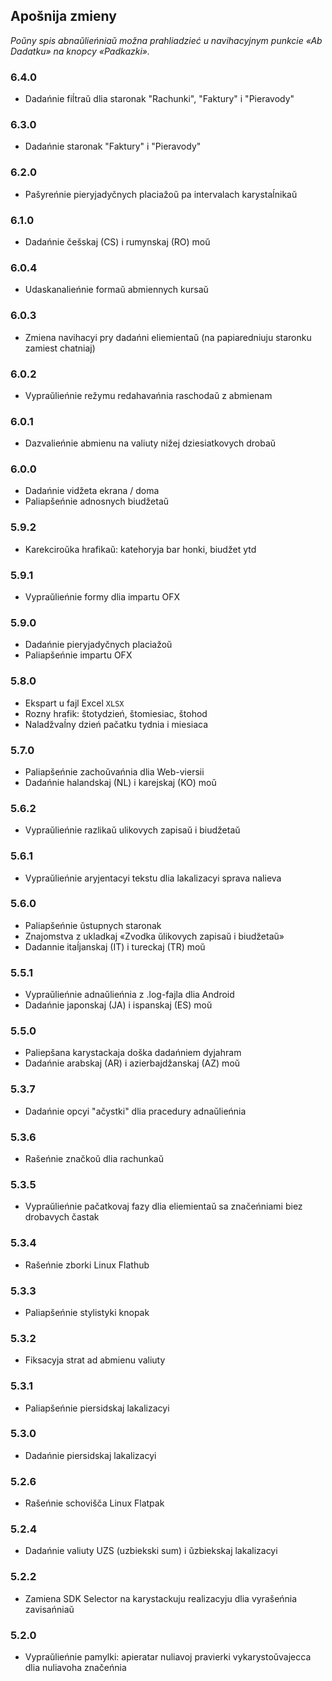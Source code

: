 ## Apošnija zmieny 

_Poŭny spis abnaŭlieńniaŭ možna prahliadzieć u navihacyjnym punkcie «Ab Dadatku» na knopcy «Padkazki»._ 

### 6.4.0
- Dadańnie fiĺtraŭ dlia staronak "Rachunki", "Faktury" i "Pieravody"

### 6.3.0
- Dadańnie staronak "Faktury" i "Pieravody"

### 6.2.0
- Pašyreńnie pieryjadyčnych placiažoŭ pa intervalach karystaĺnikaŭ

### 6.1.0
- Dadańnie češskaj (CS) i rumynskaj (RO) moŭ

### 6.0.4
- Udaskanalieńnie formaŭ abmiennych kursaŭ

### 6.0.3
- Zmiena navihacyi pry dadańni eliemientaŭ (na papiaredniuju staronku zamiest chatniaj) 

### 6.0.2
- Vypraŭlieńnie režymu redahavańnia raschodaŭ z abmienam

### 6.0.1
- Dazvalieńnie abmienu na valiuty nižej dziesiatkovych drobaŭ

### 6.0.0
- Dadańnie vidžeta ekrana / doma
- Paliapšeńnie adnosnych biudžetaŭ

### 5.9.2
- Karekciroŭka hrafikaŭ: katehoryja bar honki, biudžet ytd

### 5.9.1
- Vypraŭlieńnie formy dlia impartu OFX

### 5.9.0
- Dadańnie pieryjadyčnych placiažoŭ
- Paliapšeńnie impartu OFX

### 5.8.0
- Ekspart u fajl Excel `XLSX`
- Rozny hrafik: štotydzień, štomiesiac, štohod
- Naladžvaĺny dzień pačatku tydnia i miesiaca

### 5.7.0
- Paliapšeńnie zachoŭvańnia dlia Web-viersii
- Dadańnie halandskaj (NL) i karejskaj (KO) moŭ

### 5.6.2
- Vypraŭlieńnie razlikaŭ ulikovych zapisaŭ i biudžetaŭ

### 5.6.1 
- Vypraŭlieńnie aryjentacyi tekstu dlia lakalizacyi sprava nalieva

### 5.6.0 
- Paliapšeńnie ŭstupnych staronak 
- Znajomstva z ukladkaj «Zvodka ŭlikovych zapisaŭ i biudžetaŭ»
- Dadannie itaĺjanskaj (IT) i tureckaj (TR) moŭ

### 5.5.1
- Vypraŭlieńnie adnaŭlieńnia z .log-fajla dlia Android
- Dadańnie japonskaj (JA) i ispanskaj (ES) moŭ

### 5.5.0
- Paliepšana karystackaja doška dadańniem dyjahram
- Dadańnie arabskaj (AR) i azierbajdžanskaj (AZ) moŭ

### 5.3.7 
- Dadańnie opcyi "ačystki" dlia pracedury adnaŭlieńnia 

### 5.3.6 
- Rašeńnie značkoŭ dlia rachunkaŭ

### 5.3.5
- Vypraŭlieńnie pačatkovaj fazy dlia eliemientaŭ sa značeńniami biez drobavych častak 

### 5.3.4
- Rašeńnie zborki Linux Flathub

### 5.3.3 
- Paliapšeńnie stylistyki knopak 

### 5.3.2 
- Fiksacyja strat ad abmienu valiuty 

### 5.3.1 
- Paliapšeńnie piersidskaj lakalizacyi

### 5.3.0 
- Dadańnie piersidskaj lakalizacyi

### 5.2.6 
- Rašeńnie schovišča Linux Flatpak 

### 5.2.4 
- Dadańnie valiuty UZS (uzbiekski sum) i ŭzbiekskaj lakalizacyi 

### 5.2.2 
- Zamiena SDK Selector na karystackuju realizacyju dlia vyrašeńnia zavisańniaŭ 

### 5.2.0 
- Vypraŭlieńnie pamylki: apieratar nuliavoj pravierki vykarystoŭvajecca dlia nuliavoha značeńnia
